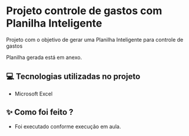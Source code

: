 # Projeto controle de gastos com Planilha Inteligente

Projeto com o objetivo de gerar uma Planilha Inteligente para controle de gastos

Planilha gerada está em anexo.

## 💻 Tecnologias utilizadas no projeto

- Microsoft Excel

## ✨ Como foi feito ?

- Foi executado conforme execução em aula.


